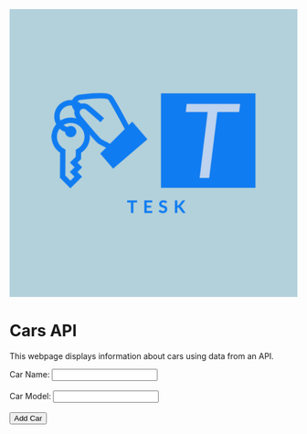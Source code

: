 ![](/images/TESK-1.png)

# Cars API

This webpage displays information about cars using data from an API. 

<html>
  <head>
    <style>
      table, th, td {
        border: 1px solid black;
        border-collapse: collapse;
      }
      th, td {
        padding: 8px;
      }
    </style>
    <script>
      function loadCars() {
        document.getElementById('table').innerHTML = 'Loading...';
        const options = {
          method: 'GET',
          headers: {
            'x-rapidapi-host': 'car-data.p.rapidapi.com',
            'x-rapidapi-key':'31c2c9240dmshb093261393c2f95p1ac6bajsn3bf7b947282a'
          }
        };
        fetch('https://car-data.p.rapidapi.com/cars?limit=10&page=0', options)
          .then(res => {
            if (!res.ok) {
              throw new Error('Failed to fetch data');
            }
            return res.json();
          })
          .then(data => {
            let output = '<table><tr><th>View Car</th><th>Make</th><th>Model</th><th>Year</th><th>Review Car</td></tr>';
            for (let i = 0; i < 10; i++) {
              output += '<tr>' +
                '<td><a href="/cars"><button>View Car</button></a></td>' +
                '<td>' + data[i].make + '</td>' +
                '<td>' + data[i].model + '</td>' +
                '<td>' + data[i].year + '</td>' +
                '<td><a href="/review"><button>Review Car</button></a></td>' +
                '</tr>';
            }
            output += '</table>';
            document.getElementById('table').innerHTML = output;
          })
          .catch(error => {
            document.getElementById('table').innerHTML = 'Error: ' + error.message;
          });
      }
    </script>
  </head>
  <body onload="loadCars()">
    <div id="table"></div>
  </body>
</html>

<form>
  <label for="name">Car Name:</label>
  <input type="text" id="name" name="name"><br><br>
  <label for="model">Car Model:</label>
  <input type="text" id="model" name="model"><br><br>
  <input type="submit" value="Add Car">
</form>